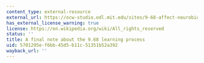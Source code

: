 ```yaml
---
content_type: external-resource
external_url: https://ocw-studio.odl.mit.edu/sites/9-68-affect-neurobiological-psychological-and-sociocultural-counterparts-of-feelings-spring-2013/type/page/edit/ed3f447f-93b2-f94f-d45f-a970e4baff4b/#Syllabus_26
has_external_license_warning: true
license: https://en.wikipedia.org/wiki/All_rights_reserved
status: ''
title: A final note about the 9.68 learning process
uid: 5701295e-f6bb-45d5-b11c-51351b52a392
wayback_url: ''
---
```

